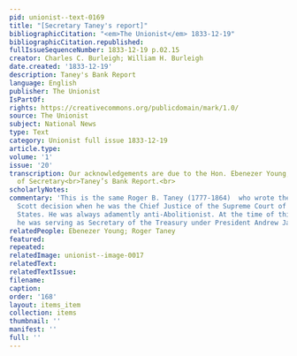 ```yaml
---
pid: unionist--text-0169
title: "[Secretary Taney's report]"
bibliographicCitation: "<em>The Unionist</em> 1833-12-19"
bibliographicCitation.republished: 
fullIssueSequenceNumber: 1833-12-19 p.02.15
creator: Charles C. Burleigh; William H. Burleigh
date.created: '1833-12-19'
description: Taney's Bank Report
language: English
publisher: The Unionist
IsPartOf: 
rights: https://creativecommons.org/publicdomain/mark/1.0/
source: The Unionist
subject: National News
type: Text
category: Unionist full issue 1833-12-19
article.type: 
volume: '1'
issue: '20'
transcription: Our acknowledgements are due to the Hon. Ebenezer Young, for a copy
  of Secretary<br>Taney’s Bank Report.<br>
scholarlyNotes: 
commentary: 'This is the same Roger B. Taney (1777-1864)  who wrote the infamous Dred
  Scott decision when he was the Chief Justice of the Supreme Court of the United
  States. He was always adamently anti-Abolitionist. At the time of this writing,
  he was serving as Secretary of the Treasury under President Andrew Jackson.  '
relatedPeople: Ebenezer Young; Roger Taney
featured: 
repeated: 
relatedImage: unionist--image-0017
relatedText: 
relatedTextIssue: 
filename: 
caption: 
order: '168'
layout: items_item
collection: items
thumbnail: ''
manifest: ''
full: ''
---
```

